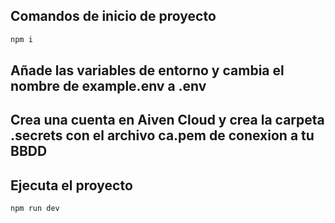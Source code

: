 ## Comandos de inicio de proyecto
```bash	
npm i
```

## Añade las variables de entorno y cambia el nombre de example.env a .env


## Crea una cuenta en Aiven Cloud y crea la carpeta .secrets con el archivo ca.pem de conexion a tu BBDD

## Ejecuta el proyecto
```bash
npm run dev
```
